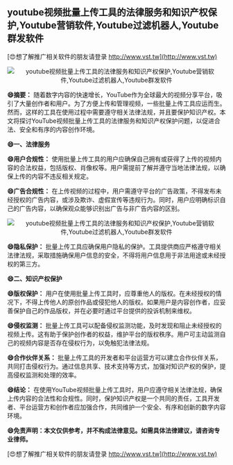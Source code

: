 ## **youtube视频批量上传工具的法律服务和知识产权保护,Youtube营销软件,Youtube过滤机器人,Youtube群发软件**

[😍想了解推广相关软件的朋友请登录 http://www.vst.tw](http://www.vst.tw)

 <center><img src="https://vst.tw/MP4/tuiguang/png/5.png" alt="youtube视频批量上传工具的法律服务和知识产权保护,Youtube营销软件,Youtube过滤机器人,Youtube群发软件"></center>

**😄摘要：**
随着数字内容的快速增长，YouTube作为全球最大的视频分享平台，吸引了大量创作者和用户。为了方便上传和管理视频，一些批量上传工具应运而生。然而，这样的工具在使用过程中需要遵守相关法律法规，并且要保护知识产权。本文将探讨YouTube视频批量上传工具的法律服务和知识产权保护问题，以促进合法、安全和有序的内容创作环境。

**😄一、法律服务**

**😄用户合规性：**
使用批量上传工具的用户应确保自己拥有或获得了上传的视频内容的合法权益，包括版权、肖像权等。用户需提前了解并遵守当地法律法规，以确保上传的内容不违反相关规定。

**😄广告合规性：**
在上传视频的过程中，用户需遵守平台的广告政策，不得发布未经授权的广告内容，或涉及欺诈、虚假宣传等违规行为。同时，用户应明确标识自己的广告内容，以确保观众能够识别出广告与非广告内容的区别。

 <center><img src="https://vst.tw/MP4/tuiguang/png/6.png" alt="youtube视频批量上传工具的法律服务和知识产权保护,Youtube营销软件,Youtube过滤机器人,Youtube群发软件"></center>

**😄隐私保护：**
批量上传工具应确保用户隐私的保护。工具提供商应严格遵守相关法律法规，采取措施确保用户信息的安全，不得将用户信息用于非法用途或未经授权的第三方。

**😄二、知识产权保护**

**😄版权保护：**
用户在使用批量上传工具时，应尊重他人的版权。在未经授权的情况下，不得上传他人的原创作品或侵犯他人的版权。如果用户是内容创作者，应妥善保护自己的作品版权，并在必要时通过平台提供的投诉机制来维权。

**😄侵权监测：**
批量上传工具可以配备侵权监测功能，及时发现和阻止未经授权的视频上传。这有助于保护创作者的权益，维护平台的版权秩序。用户可主动监测自己的视频内容是否存在侵权行为，以免触犯法律法规。

**😄合作伙伴关系：**
批量上传工具的开发者和平台运营方可以建立合作伙伴关系，共同打击侵权行为。通过信息共享、技术支持等方式，加强对知识产权的保护，提高侵权监测和处理的效率。

**😄结论：**
在使用YouTube视频批量上传工具时，用户应遵守相关法律法规，确保上传内容的合法性和合规性。同时，保护知识产权是一个共同的责任，工具开发者、平台运营方和创作者应加强合作，共同维护一个安全、有序和创新的数字内容环境。

**😄免责声明：本文仅供参考，并不构成法律意见。如需具体法律建议，请咨询专业律师。**

[😍想了解推广相关软件的朋友请登录 http://www.vst.tw](http://www.vst.tw)



